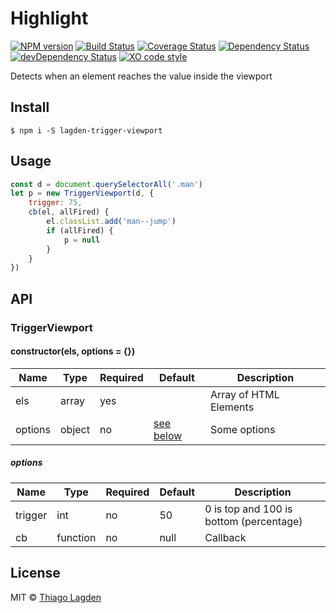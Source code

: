 # Highlight
[![NPM version][npm-img]][npm]
[![Build Status][ci-img]][ci]
[![Coverage Status][coveralls-img]][coveralls]
[![Dependency Status][dep-img]][dep]
[![devDependency Status][devDep-img]][devDep]
[![XO code style][xo-img]][xo]

[npm-img]:       https://img.shields.io/npm/v/lagden-trigger-viewport.svg
[npm]:           https://www.npmjs.com/package/lagden-trigger-viewport
[ci-img]:        https://travis-ci.org/lagden/trigger-viewport.svg
[ci]:            https://travis-ci.org/lagden/trigger-viewport
[coveralls-img]: https://coveralls.io/repos/github/lagden/trigger-viewport/badge.svg?branch=master
[coveralls]:     https://coveralls.io/github/lagden/trigger-viewport?branch=master
[dep-img]:       https://david-dm.org/lagden/trigger-viewport.svg
[dep]:           https://david-dm.org/lagden/trigger-viewport
[devDep-img]:    https://david-dm.org/lagden/trigger-viewport/dev-status.svg
[devDep]:        https://david-dm.org/lagden/trigger-viewport#info=devDependencies
[xo-img]:        https://img.shields.io/badge/code_style-XO-5ed9c7.svg
[xo]:            https://github.com/sindresorhus/xo


Detects when an element reaches the value inside the viewport


## Install

```
$ npm i -S lagden-trigger-viewport
```


## Usage

```js
const d = document.querySelectorAll('.man')
let p = new TriggerViewport(d, {
	trigger: 75,
	cb(el, allFired) {
		el.classList.add('man--jump')
		if (allFired) {
			p = null
		}
	}
})
```


## API

### TriggerViewport

#### constructor(els, options = {})

Name        | Type      | Required | Default                         | Description
----------- | --------- | -------- | ------------------------------- | ------------
els         | array     | yes      |                                 | Array of HTML Elements
options     | object    | no       | [see below](#options)           | Some options

##### options

Name        | Type      | Required | Default                         | Description
----------- | --------- | -------- | ------------------------------- | ------------
trigger     | int       | no       | 50                              | 0 is top and 100 is bottom (percentage)
cb          | function  | no       | null                            | Callback


## License

MIT © [Thiago Lagden](http://lagden.in)
